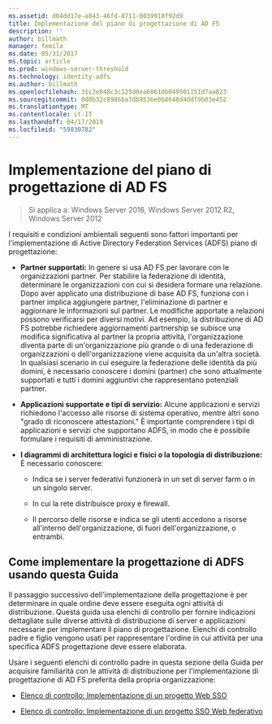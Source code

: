 ```yaml
---
ms.assetid: d04dd17e-a843-46fd-8711-0039918f92d9
title: Implementazione del piano di progettazione di AD FS
description: ''
author: billmath
manager: femila
ms.date: 05/31/2017
ms.topic: article
ms.prod: windows-server-threshold
ms.technology: identity-adfs
ms.author: billmath
ms.openlocfilehash: 31c2e048c3c125d0ea60610b049501151d7aa823
ms.sourcegitcommit: 0d0b32c8986ba7db9536e0b8648d4ddf9b03e452
ms.translationtype: MT
ms.contentlocale: it-IT
ms.lasthandoff: 04/17/2019
ms.locfileid: "59830782"
---
```

# <a name="implementing-your-ad-fs-design-plan"></a>Implementazione del piano di progettazione di AD FS

>Si applica a: Windows Server 2016, Windows Server 2012 R2, Windows Server 2012

I requisiti e condizioni ambientali seguenti sono fattori importanti per l'implementazione di Active Directory Federation Services \(ADFS\) piano di progettazione:  
  
-   **Partner supportati:** In genere si usa AD FS per lavorare con le organizzazioni partner. Per stabilire la federazione di identità, determinare le organizzazioni con cui si desidera formare una relazione. Dopo aver applicato una distribuzione di base AD FS, funziona con i partner implica aggiungere partner, l'eliminazione di partner e aggiornare le informazioni sul partner. Le modifiche apportate a relazioni possono verificarsi per diversi motivi. Ad esempio, la distribuzione di AD FS potrebbe richiedere aggiornamenti partnership se subisce una modifica significativa al partner la propria attività, l'organizzazione diventa parte di un'organizzazione più grande o di una federazione di organizzazioni o dell'organizzazione viene acquisita da un'altra società. In qualsiasi scenario in cui eseguire la federazione delle identità da più domini, è necessario conoscere i domini \(partner\) che sono attualmente supportati e tutti i domini aggiuntivi che rappresentano potenziali partner.  
  
-   **Applicazioni supportate e tipi di servizio:** Alcune applicazioni e servizi richiedono l'accesso alle risorse di sistema operativo, mentre altri sono "grado di riconoscere attestazioni." È importante comprendere i tipi di applicazioni e servizi che supportano ADFS, in modo che è possibile formulare i requisiti di amministrazione.  
  
-   **I diagrammi di architettura logici e fisici o la topologia di distribuzione:** È necessario conoscere:  
  
    -   Indica se i server federativi funzionerà in un set di server farm o in un singolo server.  
  
    -   In cui la rete distribuisce proxy e firewall.  
  
    -   Il percorso delle risorse e indica se gli utenti accedono a risorse all'interno dell'organizzazione, di fuori dell'organizzazione, o entrambi.  
  
## <a name="how-to-implement-your-ad-fs-design-using-this-guide"></a>Come implementare la progettazione di ADFS usando questa Guida  
Il passaggio successivo dell'implementazione della progettazione è per determinare in quale ordine deve essere eseguita ogni attività di distribuzione. Questa guida usa elenchi di controllo per fornire indicazioni dettagliate sulle diverse attività di distribuzione di server e applicazioni necessarie per implementare il piano di progettazione. Elenchi di controllo padre e figlio vengono usati per rappresentare l'ordine in cui attività per una specifica ADFS progettazione deve essere elaborata.  
  
Usare i seguenti elenchi di controllo padre in questa sezione della Guida per acquisire familiarità con le attività di distribuzione per l'implementazione di progettazione di AD FS preferita della propria organizzazione:  
  
-   [Elenco di controllo: Implementazione di un progetto Web SSO](Checklist--Implementing-a-Web-SSO-Design.md)  
  
-   [Elenco di controllo: Implementazione di un progetto SSO Web federativo](Checklist--Implementing-a-Federated-Web-SSO-Design.md)  
